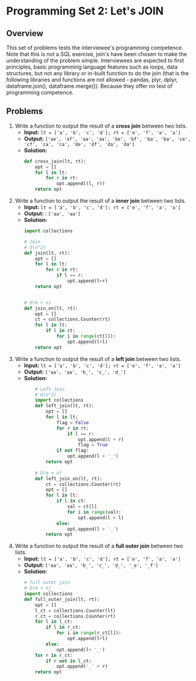 # Programming Set 2: Let's JOIN

## Overview
This set of problems tests the interviewee's programming competence. Note that this is not a SQL exercise, join's have been chosen to make the understanding of the problem simple. Interviewees are expected to first principles, basic programming language features such as loops, data structures, but not any library or in-built function to do the join (that is the following libraries and functions are not allowed - pandas, plyr, dplyr, dataframe.join(), dataframe.merge()). Because they offer no test of programming competence.  

## Problems
1. Write a function to output the result of a __cross join__ between two lists. 
    * __Input:__ `lt = ['a', 'b', 'c', 'd']; rt = ['e', 'f', 'a', 'a']`
    * __Output:__ `['ae', 'af', 'aa', 'aa', 'be', 'bf', 'ba', 'ba', 'ce', 'cf', 'ca', 'ca', 'de', 'df', 'da', 'da']`
    * __Solution:__ 
        ```python
        def cross_join(lt, rt):
            opt = []
            for l in lt:
                for r in rt:
                    opt.append((l, r))
            return opt
    
        ```
2. Write a function to output the result of a __inner join__ between two lists. 
    * __Input:__ `lt = ['a', 'b', 'c', 'd']; rt = ['e', 'f', 'a', 'a']`
    * __Output:__ : `['aa', 'aa']`
    * __Solution:__
        ```python
        import collections
  
        # Join
        # O(n^2)
        def join(lt, rt):
            opt = []
            for l in lt:
                for r in rt:
                    if l == r:
                        opt.append(l+r)
            return opt
        
        
        # O(m + n)
        def join_on(lt, rt):
            opt = []
            ct = collections.Counter(rt)
            for l in lt:
                if l in ct:
                    for i in range(ct[l]):
                        opt.append(l+l)
            return opt
        ```
3. Write a function to output the result of a __left join__ between two lists.
    * __Input:__ `lt = ['a', 'b', 'c', 'd']; rt = ['e', 'f', 'a', 'a']`
    * __Output:__ `['aa', 'aa', 'b_', 'c_', 'd_']`
    * __Solution:__
        ```python
            # Left Join
            # O(n^2)
            import collections
            def left_join(lt, rt):
                opt = []
                for l in lt:
                    flag = False
                    for r in rt:
                        if l == r:
                            opt.append(l + r)
                            flag = True
                    if not flag:
                        opt.append(l + '_')
                return opt
            
            # O(m + n)
            def left_join_on(lt, rt):
                ct = collections.Counter(rt)
                opt = []
                for l in lt:
                    if l in ct:
                        val = ct[l]
                        for i in range(val):
                            opt.append(l + l)
                    else:
                        opt.append(l + '_')
                return opt
        ```
4. Write a function to output the result of a __full outer join__ between two lists.
    * __Input:__ `lt = ['a', 'b', 'c', 'd']; rt = ['e', 'f', 'a', 'a']`
    * __Output:__ `['aa', 'aa', 'b_', 'c_', 'd_', '_e', '_f']`
    * __Solution:__
        ```python
        # full outer join
        # O(m + n)
        import collections
        def full_outer_join(lt, rt):
            opt = []
            l_ct = collections.Counter(lt)
            r_ct = collections.Counter(rt)
            for l in l_ct:
                if l in r_ct:
                    for i in range(r_ct[l]):
                        opt.append(l+l)
                else:
                    opt.append(l+ '_')
            for r in r_ct:
                if r not in l_ct:
                    opt.append('_' + r)
            return opt

        ```